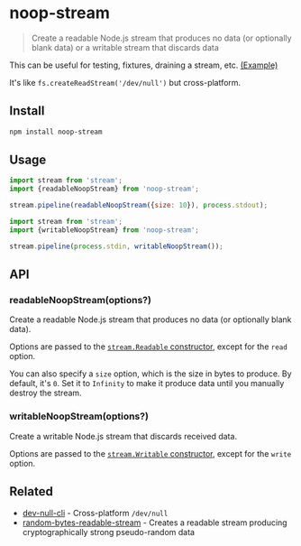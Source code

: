 # noop-stream

> Create a readable Node.js stream that produces no data (or optionally blank data) or a writable stream that discards data

This can be useful for testing, fixtures, draining a stream, etc. [(Example)](https://github.com/sindresorhus/file-type/commit/7d14761b757912bccc464fc3fb86398f2a533999)

It's like `fs.createReadStream('/dev/null')` but cross-platform.

## Install

```sh
npm install noop-stream
```

## Usage

```js
import stream from 'stream';
import {readableNoopStream} from 'noop-stream';

stream.pipeline(readableNoopStream({size: 10}), process.stdout);
```

```js
import stream from 'stream';
import {writableNoopStream} from 'noop-stream';

stream.pipeline(process.stdin, writableNoopStream());
```

## API

### readableNoopStream(options?)

Create a readable Node.js stream that produces no data (or optionally blank data).

Options are passed to the [`stream.Readable` constructor](https://nodejs.org/api/stream.html#stream_new_stream_readable_options), except for the `read` option.

You can also specify a `size` option, which is the size in bytes to produce. By default, it's `0`. Set it to `Infinity` to make it produce data until you manually destroy the stream.

### writableNoopStream(options?)

Create a writable Node.js stream that discards received data.

Options are passed to the [`stream.Writable` constructor](https://nodejs.org/api/stream.html#stream_constructor_new_stream_writable_options), except for the `write` option.

## Related

- [dev-null-cli](https://github.com/sindresorhus/dev-null-cli) - Cross-platform `/dev/null`
- [random-bytes-readable-stream](https://github.com/sindresorhus/random-bytes-readable-stream) - Creates a readable stream producing cryptographically strong pseudo-random data
